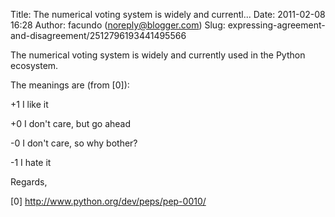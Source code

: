 Title: The numerical voting system is widely and currentl...
Date: 2011-02-08 16:28
Author: facundo (noreply@blogger.com)
Slug: expressing-agreement-and-disagreement/2512796193441495566

The numerical voting system is widely and currently used in the Python
ecosystem.  
  
The meanings are (from [0]):  
  
+1 I like it  
  
+0 I don't care, but go ahead  
  
-0 I don't care, so why bother?  
  
-1 I hate it  
  
Regards,  
  
[0] http://www.python.org/dev/peps/pep-0010/

